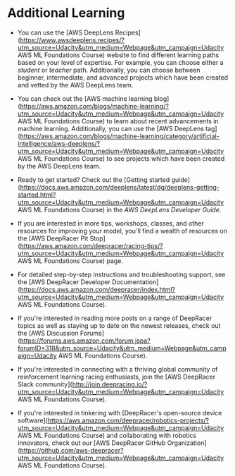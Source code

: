 # Additional Learning

- You can use the [AWS DeepLens Recipes](https://www.awsdeeplens.recipes/?utm_source=Udacity&utm_medium=Webpage&utm_campaign=Udacity AWS ML Foundations Course) website to find different learning paths based on your level of expertise. For example, you can choose either a *student* or *teacher* path. Additionally, you can choose between beginner, intermediate, and advanced projects which have been created and vetted by the AWS DeepLens team.
- You can check out the [AWS machine learning blog](https://aws.amazon.com/blogs/machine-learning/?utm_source=Udacity&utm_medium=Webpage&utm_campaign=Udacity AWS ML Foundations Course) to learn about recent advancements in machine learning. Additionally, you can use the [AWS DeepLens tag](https://aws.amazon.com/blogs/machine-learning/category/artificial-intelligence/aws-deeplens/?utm_source=Udacity&utm_medium=Webpage&utm_campaign=Udacity AWS ML Foundations Course) to see projects which have been created by the AWS DeepLens team.
- Ready to get started? Check out the [Getting started guide](https://docs.aws.amazon.com/deeplens/latest/dg/deeplens-getting-started.html?utm_source=Udacity&utm_medium=Webpage&utm_campaign=Udacity AWS ML Foundations Course) in the *AWS DeepLens Developer Guide*.

- If you are interested in more tips, workshops, classes, and other resources for improving your model, you'll find a wealth of resources on the [AWS DeepRacer Pit Stop](https://aws.amazon.com/deepracer/racing-tips/?utm_source=Udacity&utm_medium=Webpage&utm_campaign=Udacity AWS ML Foundations Course) page.
- For detailed step-by-step instructions and troubleshooting support, see the [AWS DeepRacer Developer Documentation](https://docs.aws.amazon.com/deepracer/index.html?utm_source=Udacity&utm_medium=Webpage&utm_campaign=Udacity AWS ML Foundations Course).
- If you're interested in reading more posts on a range of DeepRacer topics as well as staying up to date on the newest releases, check out the [AWS Discussion Forums](https://forums.aws.amazon.com/forum.jspa?forumID=318&utm_source=Udacity&utm_medium=Webpage&utm_campaign=Udacity AWS ML Foundations Course).
- If you're interested in connecting with a thriving global community of reinforcement learning racing enthusiasts, join the [AWS DeepRacer Slack community](http://join.deepracing.io/?utm_source=Udacity&utm_medium=Webpage&utm_campaign=Udacity AWS ML Foundations Course).
- If you're interested in tinkering with [DeepRacer's open-source device software](https://aws.amazon.com/deepracer/robotics-projects/?utm_source=Udacity&utm_medium=Webpage&utm_campaign=Udacity AWS ML Foundations Course) and collaborating with robotics innovators, check out our [AWS DeepRacer GitHub Organization](https://github.com/aws-deepracer?utm_source=Udacity&utm_medium=Webpage&utm_campaign=Udacity AWS ML Foundations Course).
